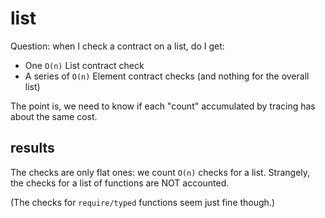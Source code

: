 list
====

Question: when I check a contract on a list, do I get:
- One `O(n)` List contract check
- A series of `O(n)` Element contract checks (and nothing for the overall list)

The point is, we need to know if each "count" accumulated by tracing has about
the same cost.

results
-------

The checks are only flat ones: we count `O(n)` checks for a list.
Strangely, the checks for a list of functions are NOT accounted.

(The checks for `require/typed` functions seem just fine though.)
